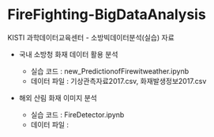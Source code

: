 # FireFighting-BigDataAnalysis
KISTI 과학데이터교육센터 - 소방빅데이터분석(실습) 자료

* 국내 소방청 화재 데이터 활용 분석
  * 실습 코드 : new_PredictionofFirewitweather.ipynb 
  * 데이터 파일 : 기상관측자료2017.csv, 화재발생정보2017.csv
  
* 해외 산림 화재 이미지 분석
  * 실습 코드 : FireDetector.ipynb
  * 데이터 파일 : 

